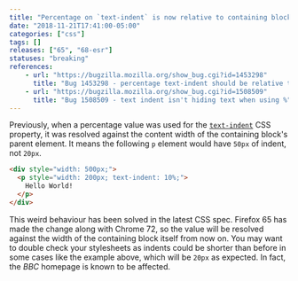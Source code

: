 ```yaml
---
title: "Percentage on `text-indent` is now relative to containing block instead of the parent"
date: "2018-11-21T17:41:00-05:00"
categories: ["css"]
tags: []
releases: ["65", "68-esr"]
statuses: "breaking"
references:
    - url: "https://bugzilla.mozilla.org/show_bug.cgi?id=1453298"
      title: "Bug 1453298 - percentage text-indent should be relative to the containing block of the text, not the containing block of the block"
    - url: "https://bugzilla.mozilla.org/show_bug.cgi?id=1508509"
      title: "Bug 1508509 - text indent isn't hiding text when using %"
---
```

Previously, when a percentage value was used for the [`text-indent`](https://developer.mozilla.org/docs/Web/CSS/text-indent) CSS property, it was resolved against the content width of the containing block's parent element. It means the following `p` element would have `50px` of indent, not `20px`.

```html
<div style="width: 500px;">
  <p style="width: 200px; text-indent: 10%;">
    Hello World!
  </p>
</div>
```

This weird behaviour has been solved in the latest CSS spec. Firefox 65 has made the change along with Chrome 72, so the value will be resolved against the width of the containing block itself from now on. You may want to double check your stylesheets as indents could be shorter than before in some cases like the example above, which will be `20px` as expected. In fact, the *BBC* homepage is known to be affected.
